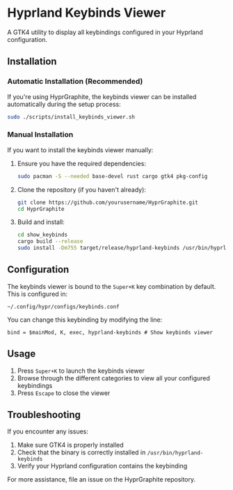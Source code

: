 # Hyprland Keybinds Viewer

A GTK4 utility to display all keybindings configured in your Hyprland configuration.

## Installation

### Automatic Installation (Recommended)

If you're using HyprGraphite, the keybinds viewer can be installed automatically during the setup process:

```bash
sudo ./scripts/install_keybinds_viewer.sh
```

### Manual Installation

If you want to install the keybinds viewer manually:

1. Ensure you have the required dependencies:
   ```bash
   sudo pacman -S --needed base-devel rust cargo gtk4 pkg-config
   ```

2. Clone the repository (if you haven't already):
   ```bash
   git clone https://github.com/yourusername/HyprGraphite.git
   cd HyprGraphite
   ```

3. Build and install:
   ```bash
   cd show_keybinds
   cargo build --release
   sudo install -Dm755 target/release/hyprland-keybinds /usr/bin/hyprland-keybinds
   ```

## Configuration

The keybinds viewer is bound to the `Super+K` key combination by default. This is configured in:

```
~/.config/hypr/configs/keybinds.conf
```

You can change this keybinding by modifying the line:

```
bind = $mainMod, K, exec, hyprland-keybinds # Show keybinds viewer
```

## Usage

1. Press `Super+K` to launch the keybinds viewer
2. Browse through the different categories to view all your configured keybindings
3. Press `Escape` to close the viewer

## Troubleshooting

If you encounter any issues:

1. Make sure GTK4 is properly installed
2. Check that the binary is correctly installed in `/usr/bin/hyprland-keybinds`
3. Verify your Hyprland configuration contains the keybinding

For more assistance, file an issue on the HyprGraphite repository. 